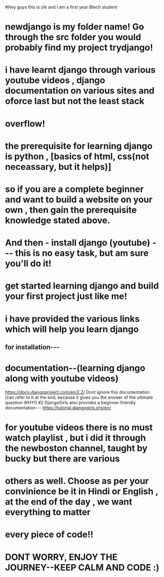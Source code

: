  #Hey guys this is zik and i am a first year Btech student
 # newdjango is my folder name! Go through the src folder you would probably find my project trydjango!
 # i have learnt django through various youtube videos , django documentation on various sites and oforce last but not the least stack
 # overflow!
 # the prerequisite for learning django is python , [basics of html, css(not neceassary, but it helps)]
 # so if you are a complete beginner and want to build a website on your own , then gain the prerequisite knowledge stated above.
 # And then - install django (youtube) --- this is no easy task, but am sure you'll do it!
 # get started learning django and build your first project just like me!
 # i have provided the various links which will help you learn django
 ## for installation---
 
 # documentation--(learning django along with youtube videos)
 https://docs.djangoproject.com/en/2.2/
 Dont ignore this documentation (can refer to it at the end, because it gives you the answer of the ultimate question WHY!)
 #2 DjangoGirls also provides a beginner friendly documentation---
 https://tutorial.djangogirls.org/en/
 
 # for youtube videos there is no must watch playlist , but i did it through the newboston channel, taught by bucky but there are various 
 # others as well. Choose as per your convinience be it in Hindi or English , at the end of the day , we want everything to matter
 # every piece of code!!
 # DONT WORRY, ENJOY THE JOURNEY--KEEP CALM AND CODE :)
 
 
